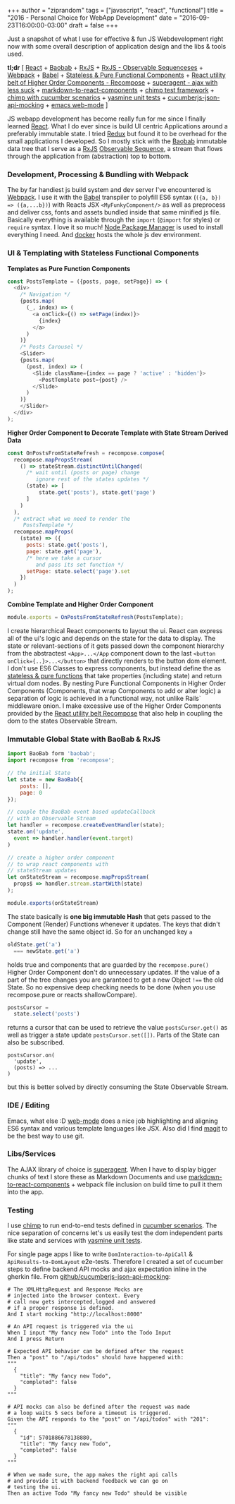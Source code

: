 +++
author = "ziprandom"
tags = ["javascript", "react", "functional"]
title = "2016 - Personal Choice for WebApp Development"
date = "2016-09-23T16:00:00-03:00"
draft = false
+++

Just a snapshot of what I use for effective & fun JS Webdevelopment right now with some overall description of application design and the libs & tools used.

<!--more-->

**tl;dr** [ [React](https://facebook.github.io/react/) + [Baobab](https://github.com/Yomguithereal/baobab) + [RxJS](https://github.com/Reactive-Extensions/RxJS) + [RxJS - Observable Sequenceses](https://github.com/Reactive-Extensions/RxJS/blob/master/doc/gettingstarted/creating.md) + [Webpack](https://webpack.github.io/) + [Babel](https://babeljs.io/docs/setup/#installation) + [Stateless & Pure Functional Components](https://facebook.github.io/react/docs/reusable-components.html#stateless-functions) + [React utility belt of Higher Order Components - Recompose](https://github.com/acdlite/recompose/blob/master/docs/API.md) + [superagent - ajax with less suck](http://visionmedia.github.io/superagent/) + [markdown-to-react-components](https://github.com/christianalfoni/markdown-to-react-components) + [chimp test framework](https://chimp.readme.io/) + [chimp with cucumber scenarios](https://chimp.readme.io/docs/getting-started) + [yasmine unit tests](http://jasmine.github.io/) + [cucumberjs-json-api-mocking](https://github.com/ziprandom/cucumberjs-json-api-mocking) + [emacs web-mode](http://web-mode.org/) ]

JS webapp development has become really fun for me since I finally learned [React](https://facebook.github.io/react/). What I do ever since is build UI centric Applications around a preferably immutable state. I tried [Redux](http://redux.js.org/) but found it to be overhead for the small applications I developed. So I mostly stick with the [Baobab](https://github.com/Yomguithereal/baobab) immutable data tree that I serve as a [RxJS](https://github.com/Reactive-Extensions/RxJS) [Observable Sequence](https://github.com/Reactive-Extensions/RxJS/blob/master/doc/gettingstarted/creating.md), a stream that flows through the application from (abstraction) top to bottom.

### Development, Processing & Bundling with Webpack

The by far handiest js build system and dev server I've encountered is [Webpack](https://webpack.github.io/). I use it with the [Babel](https://babeljs.io/docs/setup/#installation) transpiler to polyfill ES6 syntax (```({a, b}) => ({a,...b})```) with Reacts JSX ```<MyFunkyComponent/>``` as well as preprocess and deliver css, fonts and assets bundled inside that same minified js file. Basically everything is available through the ```import``` (```@import``` for styles) or ```require``` syntax. I love it so much! [Node Package Manager](https://www.npmjs.com/) is used to install everything I need. And [docker](https://www.docker.com/) hosts the whole js dev environment.

### UI & Templating with Stateless Functional Components

**Templates as Pure Function Components**
```javascript
const PostsTemplate = ({posts, page, setPage}) => (
  <div>
	/* Navigation */
	{posts.map(
	  (_, index) => (
		<a onClick={() => setPage(index)}>
		  {index}
		</a>
	  )
	)}
	/* Posts Carousel */
	<Slider>
	{posts.map(
	  (post, index) => (
		<Slide className={index == page ? 'active' : 'hidden'}>
		  <PostTemplate post={post} />
		</Slide>
	  )
	)}
	</Slider>
  </div>
);
```

**Higher Order Component to Decorate Template with State Stream Derived Data**
```javascript
const OnPostsFromStateRefresh = recompose.compose(
  recompose.mapPropsStream(
	() => stateStream.distinctUntilChanged(
	  /* wait until (posts or page) change
		 ignore rest of the states updates */
	  (state) => [
		  state.get('posts'), state.get('page')
	  ]
	)
  ),
  /* extract what we need to render the
	 PostsTemplate */
  recompose.mapProps(
	(state) => ({
	  posts: state.get('posts'),
	  page: state.get('page'),
	  /* here we take a cursor
		 and pass its set function */
	  setPage: state.select('page').set
	})
  )
);
```

**Combine Template and Higher Order Component**
```javascript
module.exports = OnPostsFromStateRefresh(PostsTemplate);
```

I create hierarchical React components to layout the ui. React can express all of the ui's logic and depends on the state for the data to display. The state or relevant-sections of it gets passed down the component hierarchy from the abstractest ```<App>...</App``` component down to the last ```<button onClick={..}>...</button>``` that directly renders to the button dom element. I don't use ES6 Classes to express components, but instead define the as [stateless & pure functions](https://facebook.github.io/react/docs/reusable-components.html#stateless-functions) that take properties (including state) and return virtual dom nodes. By nesting Pure Functional Components in Higher Order Components (Components, that wrap Components to add or alter logic) a separation of logic is achieved in a functional way, not unlike Rails` middleware onion. I make excessive use of the Higher Order Components provided by the [React utility belt Recompose](https://github.com/acdlite/recompose/blob/master/docs/API.md) that also help in coupling the dom to the states Observable Stream.

### Immutable Global State with BaoBab & RxJS
```javascript
import BaoBab form 'baobab';
import recompose from 'recompose';

// the initial State
let state = new BaoBab({
	posts: [],
	page: 0
});

// couple the BaoBab event based updateCallback
// with an Observable Stream
let handler = recompose.createEventHandler(state);
state.on('update',
  event => handler.handler(event.target)
)

// create a higher order component
// to wrap react components with
// stateStream updates
let onStateStream = recompose.mapPropsStream(
  props$ => handler.stream.startWith(state)
);

module.exports(onStateStream)
```

The state basically is **one big immutable Hash** that gets passed to the Component (Render) Functions whenever it updates. The keys that didn't change still have the same object id. So for an unchanged key ```a```

```javascript
oldState.get('a')
  === newState.get('a')
```

holds true and components that are guarded by the ```recompose.pure()``` Higher Order Component don't do unnecessary updates. If the value of a part of the tree changes you are garanteed to get a new Object ```!==``` the old State. So no expensive deep checking needs to be done (when you use recompose.pure or reacts shallowCompare).

```javascript
postsCursor =
  state.select('posts')
```

returns a cursor that can be used to retrieve the value ```postsCursor.get()``` as well as trigger a state update ```postsCursor.set([])```. Parts of the State can also be subscribed.

```javasrcript
postsCursor.on(
  'update',
  (posts) => ...
)
```

but this is better solved by directly consuming the State Observable Stream.

### IDE / Editing

Emacs, what else :D [web-mode](http://web-mode.org/) does a nice job highlighting and aligning ES6 syntax and various template languages like JSX. Also did I find [magit](https://magit.vc/) to be the best way to use git.

### Libs/Services

The AJAX library of choice is [superagent](http://visionmedia.github.io/superagent/). When I have to display bigger chunks of text I store these as Markdown Documents and use [markdown-to-react-components](https://github.com/christianalfoni/markdown-to-react-components) + webpack file inclusion on build time to pull it them into the app.

### Testing

I use [chimp](https://chimp.readme.io/) to run end-to-end tests defined in [cucumber scenarios](https://chimp.readme.io/docs/getting-started). The nice separation of concerns let's us easily test the dom independent parts like state and services with [yasmine unit tests](http://jasmine.github.io/).

For single page apps I like to write ```DomInteraction-to-ApiCall``` & ```ApiResults-to-DomLayout``` e2e-tests. Therefore I created a set of cucumber steps to define backend API mocks and ajax expectation inline in the gherkin file. From [github/cucumberjs-json-api-mocking](https://github.com/ziprandom/cucumberjs-json-api-mocking):

```gherkin
# The XMLHttpRequest and Response Mocks are
# injected into the browser context. Every
# call now gets intercepted,logged and answered
# if a proper response is defined.
And I start mocking "http://localhost:8000"

# An API request is triggered via the ui
When I input "My fancy new Todo" into the Todo Input
And I press Return

# Expected API behavior can be defined after the request
Then a "post" to "/api/todos" should have happened with:
"""
  {
	"title": "My fancy new Todo",
	"completed": false
  }
"""

# API mocks can also be defined after the request was made
# a loop waits 5 secs before a timeout is triggered.
Given the API responds to the "post" on "/api/todos" with "201":
"""
  {
	"id": 5701886678138880,
	"title": "My fancy new Todo",
	"completed": false
  }
"""

# When we made sure, the app makes the right api calls
# and provide it with backend feedback we can go on
# testing the ui.
Then an active Todo "My fancy new Todo" should be visible
```
